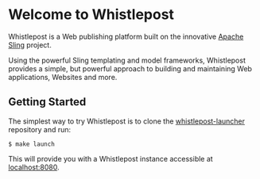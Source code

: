 # Welcome to Whistlepost

Whistlepost is a Web publishing platform built on the innovative [Apache Sling](https://sling.apache.org) project.

Using the powerful Sling templating
and model frameworks, Whistlepost provides a simple, but powerful approach to building and maintaining Web applications, Websites and more.

## Getting Started

The simplest way to try Whistlepost is to clone the [whistlepost-launcher](https://github.com/whistlepost/whistlepost-launcher) repository and run:

    $ make launch

This will provide you with a Whistlepost instance accessible at [localhost:8080](http://localhost:8080).
